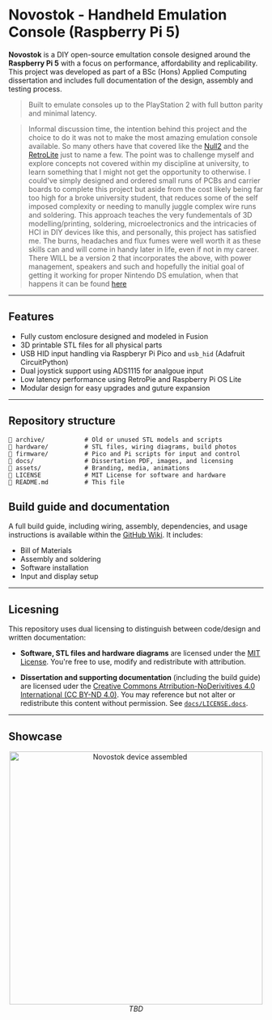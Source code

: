 # Novostok - Handheld Emulation Console (Raspberry Pi 5)

**Novostok** is a DIY open-source emultation console designed around the **Raspberry Pi 5** with a focus on performance, affordability and replicability. This project was developed as part of a BSc (Hons) Applied Computing dissertation and includes full documentation of the design, assembly and testing process.

> Built to emulate consoles up to the PlayStation 2 with full button parity and minimal latency.

> Informal discussion time, the intention behind this project and the choice to do it was not to make the most amazing emulation console available. So many others have that covered like the [Null2](https://www.null2.co.uk/) and the [RetroLite](https://github.com/StonedEdge/Retro-Lite-CM4) just to name a few. The point was to challenge myself and explore concepts not covered within my discipline at university, to learn something that I might not get the opportunity to otherwise. I could've simply designed and ordered small runs of PCBs and carrier boards to complete this project but aside from the cost likely being far too high for a broke university student, that reduces some of the self imposed complexity or needing to manully juggle complex wire runs and soldering. This approach teaches the very fundementals of 3D modelling/printing, soldering, microelectronics and the intricacies of HCI in DIY devices like this, and personally, this project has satisfied me. The burns, headaches and flux fumes were well worth it as these skills can and will come in handy later in life, even if not in my career. There WILL be a version 2 that incorporates the above, with power management, speakers and such and hopefully the initial goal of getting it working for proper Nintendo DS emulation, when that happens it can be found [here]()

---

## Features
- Fully custom enclosure designed and modeled in Fusion
- 3D printable STL files for all physical parts
- USB HID input handling via Raspberyr Pi Pico and `usb_hid` (Adafruit CircuitPython)
- Dual joystick support using ADS1115 for analgoue input
- Low latency performance using RetroPie and Raspberry Pi OS Lite
- Modular design for easy upgrades and guture expansion

---

## Repository structure

```text
📁 archive/           # Old or unused STL models and scripts
📁 hardware/          # STL files, wiring diagrams, build photos
📁 firmware/          # Pico and Pi scripts for input and control
📁 docs/              # Dissertation PDF, images, and licensing
📁 assets/            # Branding, media, animations
📄 LICENSE            # MIT License for software and hardware
📄 README.md          # This file
```

## Build guide and documentation

A full build guide, including wiring, assembly, dependencies, and usage instructions is available within the [GitHub Wiki](https://github.com/naomisilver/novostok/wiki).
It includes:
- Bill of Materials
- Assembly and soldering
- Software installation
- Input and display setup

---

## Licesning

This repository uses dual licensing to distinguish between code/design and written documentation:
- **Software, STL files and hardware diagrams** are licensed under the [MIT License](./LICENSE).
You're free to use, modify and redistribute with attribution.

- **Dissertation and supporting documentation** (including the build guide) are licensed uder the [Creative Commons Atrribution-NoDerivitives 4.0 International (CC BY-ND 4.0)](https://creativecommons.org/licenses/by-nd/4.0/).
You may reference but not alter or redistribute this content without permission. See [`docs/LICENSE.docs`](./docs/LICENSE.docs).

---

## Showcase

<p align="center">
  <img src="docs/images/device_assembled.jpg" alt="Novostok device assembled" width="500" />
  <br>
  <i>TBD</i>
</p>






